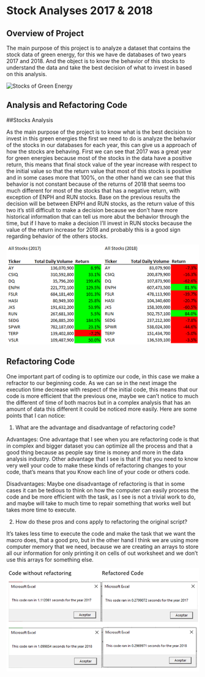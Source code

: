 # Stock Analyses 2017 & 2018

## Overview of Project

The main purpose of this project is to analyze a dataset that contains the stock data of green energy, for this we have de databases of two years 2017 and 2018. And the object is to know the behavior of this stocks to understand the data and take the best decision of what to invest in based on this analysis.

![Stocks of Green Energy]( https://phantom-expansion.unidadeditorial.es/cc097f095f3b7f8a82890aca5aa91ea6/resize/660/f/webp/assets/multimedia/imagenes/2021/06/15/16237785324667.jpg)


## Analysis and Refactoring Code

##Stocks Analysis

As the main purpose of the project is to know what is the best decision to invest in this green energies the first we need to do is analyze the behavior of the stocks in our databases for each year, this can give us a approach of how the stocks are behaving. First we can see that 2017 was a great year for green energies because most of the stocks in the data have a positive return, this means that final stock value of the year increase with respect to the initial value so that the return value that most of this stocks is positive and in some cases more that 100%, on the other hand we can see that this behavior is not constant because of the returns of 2018 that seems too much different for most of the stocks that has a negative return, with exception of ENPH and RUN stocks.
Base on the previous results the decision will be between ENPH and RUN stocks, as the return value of this two it’s still difficult to make a decision because we don’t have more historical information that can tell us more abut the behavior through the time, but if I have to make a decision I’ll invest in RUN stocks because the value of the return increase for 2018 and probably this is a good sign regarding behavior of the others stocks.

![Comparing Stocks Results]( https://github.com/alesandelmoral/stocks-analysis/blob/main/CompringStocksResults.PNG)

 
## Refactoring Code

One important part of coding is to optimize our code, in this case we make a refractor to our beginning code. As we can se in the next image the execution time decrease with respect of the initial code, this means that our code is more efficient that the previous one, maybe we can’t notice to much the different of time of both macros but in a complex analysis that has an amount of data this different it could be noticed more easily. Here are some points that I can notice:

1.	What are the advantage and disadvantage of refactoring code?

Advantages:
One advantage that I see when you are refactoring code is that in complex and bigger dataset you can optimize all the process and that a good thing because as people say time is money and more in the data analysis industry. Other advantage that I see is that if that you need to know very well your code to make these kinds of refactoring changes to your code, that’s means that you Know each line of your code or others code.

Disadvantages:
Maybe one disadvantage of refactoring is that in some cases it can be tedious to think on how the computer can easily process the code and be more efficient with the task, as I see is not a trivial work to do, and maybe will take to much time to repair something that works well but takes more time to execute.



2.	How do these pros and cons apply to refactoring the original script?

It’s takes less time to execute the code and make the task that we want the macro does, that a good pro, but in the other hand I think we are using more computer memory that we need, because we are creating an arrays to store all our information for only printing it on cells of out worksheet and we don’t use this arrays for something else.

![Comparing Time execution code]( https://github.com/alesandelmoral/stocks-analysis/blob/main/ComparingTimeCodes.PNG)
